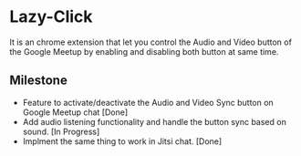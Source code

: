 # Lazy-Click

It is an chrome extension that let you control the Audio and Video button of the Google Meetup by enabling and disabling both button at same time.

## Milestone
   - Feature to activate/deactivate the Audio and Video Sync button on Google Meetup chat [Done]
   - Add audio listening functionality and handle the button sync based on sound. [In Progress]
   - Implment the same thing to work in Jitsi chat. [Done]